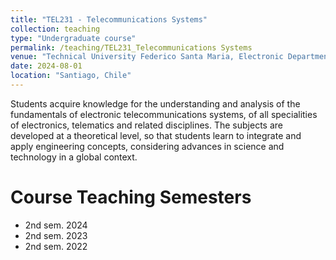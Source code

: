 ```yaml
---
title: "TEL231 - Telecommunications Systems"
collection: teaching
type: "Undergraduate course"
permalink: /teaching/TEL231_Telecommunications Systems
venue: "Technical University Federico Santa Maria, Electronic Department"
date: 2024-08-01
location: "Santiago, Chile"
---
```

Students acquire knowledge for the understanding and analysis of the fundamentals of electronic telecommunications systems, of all specialities of electronics, telematics and related disciplines. The subjects are developed at a theoretical level, so that students learn to integrate and apply engineering concepts, considering advances in science and technology in a global context.

Course Teaching Semesters
======

 * 2nd sem. 2024
 * 2nd sem. 2023
 * 2nd sem. 2022